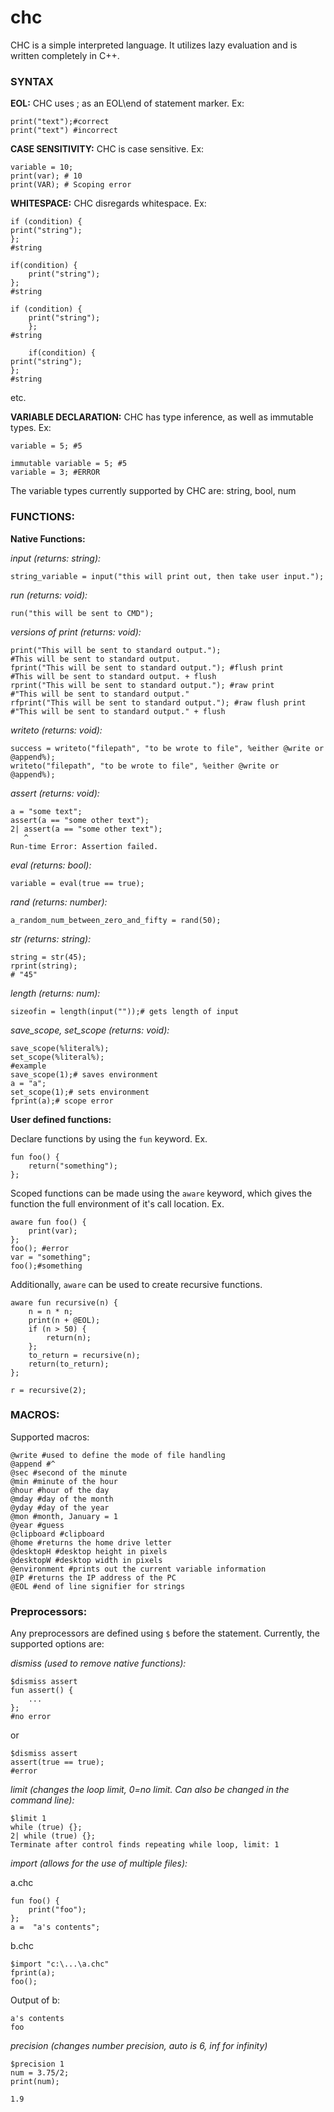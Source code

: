 # chc #

CHC is a simple interpreted language. It utilizes lazy evaluation and is written completely in C++.

### SYNTAX ###

**EOL:**
CHC uses ; as an EOL\end of statement marker. Ex:
```
print("text");#correct
print("text") #incorrect
```
**CASE SENSITIVITY:**
CHC is case sensitive. Ex:
```
variable = 10;
print(var); # 10
print(VAR); # Scoping error
```
**WHITESPACE:**
CHC disregards whitespace. Ex:
```
if (condition) {
print("string");
};
#string
```
```
if(condition) {
    print("string");
};
#string
```
```
if (condition) {
    print("string");
    };
#string
```
```
    if(condition) {
print("string");
};
#string
```
etc.

**VARIABLE DECLARATION:**
CHC has type inference, as well as immutable types. Ex:
```
variable = 5; #5
```
```
immutable variable = 5; #5
variable = 3; #ERROR
```
The variable types currently supported by CHC are: string, bool, num

### FUNCTIONS: ###

**Native Functions:**

*input (returns: string):*
```
string_variable = input("this will print out, then take user input.");
```
 
*run (returns: void):*
```
run("this will be sent to CMD");
```

*versions of print (returns: void):*
```
print("This will be sent to standard output.");
#This will be sent to standard output.
fprint("This will be sent to standard output."); #flush print
#This will be sent to standard output. + flush
rprint("This will be sent to standard output."); #raw print
#"This will be sent to standard output."
rfprint("This will be sent to standard output."); #raw flush print
#"This will be sent to standard output." + flush
```
 
*writeto (returns: void):*
```
success = writeto("filepath", "to be wrote to file", %either @write or @append%);
writeto("filepath", "to be wrote to file", %either @write or @append%);
```
 
*assert (returns: void):*
```
a = "some text";
assert(a == "some other text");
2| assert(a == "some other text");
   ^
Run-time Error: Assertion failed.
```

*eval (returns: bool):*
```
variable = eval(true == true);
``` 
*rand (returns: number):*
```
a_random_num_between_zero_and_fifty = rand(50);
```
*str (returns: string):*
```
string = str(45);
rprint(string);
# "45"
```
*length (returns: num):*
```
sizeofin = length(input(""));# gets length of input
```
*save_scope, set_scope (returns: void):*
```
save_scope(%literal%);
set_scope(%literal%);
#example
save_scope(1);# saves environment
a = "a";
set_scope(1);# sets environment
fprint(a);# scope error
```


**User defined functions:**

Declare functions by using the ```fun``` keyword. Ex.
```
fun foo() {
    return("something");
};
```
Scoped functions can be made using the ```aware``` keyword, which gives the function the full environment of it's call location. Ex.
```
aware fun foo() {
    print(var);
};
foo(); #error
var = "something";
foo();#something
```
Additionally, ```aware``` can be used to create recursive functions.
```
aware fun recursive(n) {
    n = n * n;
    print(n + @EOL);
    if (n > 50) {
        return(n);
    };
    to_return = recursive(n);
    return(to_return);
};

r = recursive(2);
```
### MACROS: ###

Supported macros:
```
@write #used to define the mode of file handling
@append #^
@sec #second of the minute
@min #minute of the hour
@hour #hour of the day
@mday #day of the month
@yday #day of the year
@mon #month, January = 1
@year #guess
@clipboard #clipboard
@home #returns the home drive letter
@desktopH #desktop height in pixels
@desktopW #desktop width in pixels
@environment #prints out the current variable information
@IP #returns the IP address of the PC
@EOL #end of line signifier for strings
```

### Preprocessors: ###

Any preprocessors are defined using ```$``` before the statement.
Currently, the supported options are:

*dismiss (used to remove native functions):*
```
$dismiss assert
fun assert() {
    ...
};
#no error
```
or
```
$dismiss assert
assert(true == true);
#error
```
*limit (changes the loop limit, 0=no limit. Can also be changed in the command line):*
```
$limit 1
while (true) {};
2| while (true) {};
Terminate after control finds repeating while loop, limit: 1
```
*import (allows for the use of multiple files):*

a.chc
```
fun foo() {
    print("foo");
};
a =  "a's contents";
```
b.chc
```
$import "c:\...\a.chc"
fprint(a);
foo();
```
Output of b:
```
a's contents
foo
```
*precision (changes number precision, auto is 6, inf for infinity)*
```
$precision 1
num = 3.75/2;
print(num);
```
```
1.9
```
